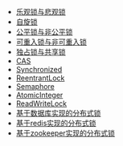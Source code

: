 - <a href="../锁/乐观锁与悲观锁.md">乐观锁与悲观锁</a>
- <a href="../锁/自旋锁.md">自旋锁</a>
- <a href="../锁/公平锁与非公平锁.md">公平锁与非公平锁</a>
- <a href="../锁/可重入锁与非可重入锁.md">可重入锁与非可重入锁</a>
- <a href="../锁/独占锁与共享锁.md">独占锁与共享锁</a>
- <a href="../锁/CAS.md">CAS</a>
- <a href="../锁/Synchronized.md">Synchronized</a>
- <a href="../锁/ReentrantLock.md">ReentrantLock</a>
- <a href="../锁/Semaphore.md">Semaphore</a>
- <a href="../锁/AtomicInteger.md">AtomicInteger</a>
- <a href="../锁/ReadWriteLock.md">ReadWriteLock</a>
- <a href="../锁/基于数据库实现的分布式锁.md">基于数据库实现的分布式锁</a>
- <a href="../锁/基于redis实现的分布式锁.md">基于redis实现的分布式锁</a>
- <a href="../锁/基于zookeeper实现的分布式锁.md">基于zookeeper实现的分布式锁</a>
